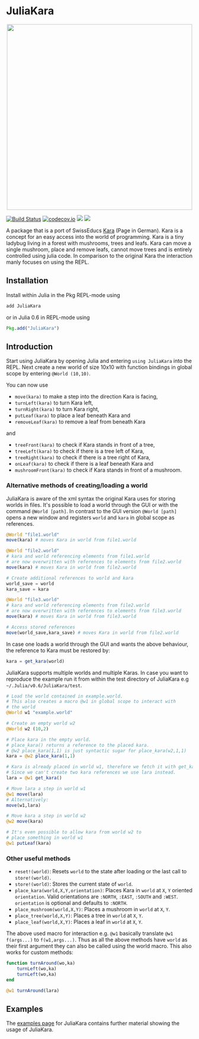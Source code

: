# JuliaKara
<div align="center">
<img src="https://i.imgur.com/g3noPR3.gif" width=500 />
</div>

[![Build Status](https://travis-ci.org/sebastianpech/JuliaKara.jl.svg?branch=master)](https://travis-ci.org/sebastianpech/JuliaKara.jl)
[![codecov.io](http://codecov.io/github/sebastianpech/JuliaKara.jl/coverage.svg?branch=master)](http://codecov.io/github/sebastianpech/JuliaKara.jl?branch=master)
[![](https://img.shields.io/badge/docs-stable-blue.svg)](https://sebastianpech.github.io/JuliaKara.jl/stable)
[![](https://img.shields.io/badge/docs-latest-blue.svg)](https://sebastianpech.github.io/JuliaKara.jl/latest)

A package that is a port of SwissEducs [Kara](http://www.swisseduc.ch/informatik/karatojava/) (Page in German).
Kara is a concept for an easy access into the world of programming.
Kara is a tiny ladybug living in a forest with mushrooms, trees and leafs.
Kara can move a single mushroom, place and remove leafs, cannot move trees and is entirely controlled using julia code.
In comparison to the original Kara the interaction manly focuses on using the REPL.

## Installation
Install within Julia in the Pkg REPL-mode using

```jl
add JuliaKara
```

or in Julia 0.6 in REPL-mode using

```jl
Pkg.add("JuliaKara")
```

## Introduction

Start using JuliaKara by opening Julia and entering `using JuliaKara` into the REPL.
Next create a new world of size 10x10 with function bindings in global scope by entering `@World (10,10)`.

You can now use
- `move(kara)` to make a step into the direction Kara is facing,
- `turnLeft(kara)` to turn Kara left,
- `turnRight(kara)` to turn Kara right,
- `putLeaf(kara)` to place a leaf beneath Kara and
- `removeLeaf(kara)` to remove a leaf from beneath Kara

and

- `treeFront(kara)` to check if Kara stands in front of a tree,
- `treeLeft(kara)` to check if there is a tree left of Kara,
- `treeRight(kara)` to check if there is a tree right of Kara,
- `onLeaf(kara)` to check if there is a leaf beneath Kara and
- `mushroomFront(kara)` to check if Kara stands in front of a mushroom.

### Alternative methods of creating/loading a world

JuliaKara is aware of the xml syntax the original Kara uses for storing worlds in files.
It's possible to load a world through the GUI or with the command `@World [path]`.
In contrast to the GUI version `@World [path]` opens a new window and registers `world` and `kara` in global scope as references.

```jl
@World "file1.world"
move(kara) # moves Kara in world from file1.world

@World "file2.world"
# kara and world referencing elements from file1.world
# are now overwritten with references to elements from file2.world
move(kara) # moves Kara in world from file2.world

# Create additional references to world and kara
world_save = world
kara_save = kara

@World "file3.world"
# kara and world referencing elements from file2.world
# are now overwritten with references to elements from file3.world
move(kara) # moves Kara in world from file3.world

# Access stored references
move(world_save,kara_save) # moves Kara in world from file2.world
```

In case one loads a world through the GUI and wants the above behaviour, the reference to Kara must be restored by:

```jl
kara = get_kara(world)
```

JuliaKara supports multiple worlds and multiple Karas. In case you want to reproduce the example run it from within the test directory of JuliaKara e.g `~/.Julia/v0.6/JuliaKara/test`.

```jl
# Load the world contained in example.world.
# This also creates a macro @w1 in global scope to interact with 
# the world
@World w1 "example.world"

# Create an empty world w2
@World w2 (10,2)

# Place kara in the empty world.
# place_kara() returns a reference to the placed kara.
# @w2 place_kara(1,1) is just syntactic sugar for place_kara(w2,1,1)
kara = @w2 place_kara(1,1)

# Kara is already placed in world w1, therefore we fetch it with get_kara()
# Since we can't create two kara references we use lara instead.
lara = @w1 get_kara()

# Move lara a step in world w1
@w1 move(lara)
# Alternatively:
move(w1,lara)

# Move kara a step in world w2
@w2 move(kara)

# It's even possible to allow kara from world w2 to 
# place something in world w1
@w1 putLeaf(kara)

```

### Other useful methods

- `reset!(world)`: Resets `world` to the state after loading or the last call to `store!(world)`.
- `store!(world)`: Stores the current state of `world`.
- `place_kara(world,X,Y,orientation)`: Places Kara in `world` at `X`, `Y` oriented `orientation`. Valid orientations are `:NORTH`, `:EAST`, `:SOUTH` and `:WEST`. `orientation` is optional and defaults to `:NORTH`.
- `place_mushroom(world,X,Y)`: Places a mushroom in `world` at `X`, `Y`.
- `place_tree(world,X,Y)`: Places a tree in `world` at `X`, `Y`.
- `place_leaf(world,X,Y)`: Places a leaf in `world` at `X`, `Y`.

The above used macro for interaction e.g. `@w1` basically translate `@w1 f(args...)` to `f(w1,args...)`.
Thus as all the above methods have `world` as their first argument they can also be called using the world macro.
This also works for custom methods:

```jl
function turnAround(wo,ka)
	turnLeft(wo,ka)
	turnLeft(wo,ka)
end

@w1 turnAround(lara)
```

## Examples

The [examples page](https://sebastianpech.github.io/JuliaKara-Examples/) for
JuliaKara contains further material showing the usage of JuliaKara.
